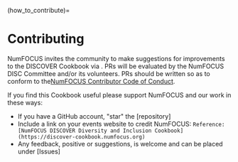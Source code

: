 (how_to_contribute)=
# Contributing

NumFOCUS invites the community to make suggestions for improvements to the DISCOVER Cookbook via <!--[pull request (PR)] NOT FOUND (https://github.com/numfocus/DISCOVER-handbook)-->. PRs will be evaluated by the NumFOCUS DISC Committee and/or its volunteers. PRs should be written so as to conform to the[NumFOCUS Contributor Code of Conduct](https://www.numfocus.org/about/code-of-conduct/).<!-- You can also [open an issue] NOT FOUND(https://github.com/numfocus/DISCOVER-handbook/issues) to suggest an update.-->

If you find this Cookbook useful please support NumFOCUS and our work in these ways:  
* If you have a GitHub account, "star" the [repository] <!-- NOT FOUND (https://github.com/numfocus/DISCOVER-handbook) to elevate its visibility-->
* Include a link on your events website to credit NumFOCUS:  `Reference:  [NumFOCUS DISCOVER Diversity and Inclusion Cookbook](https://discover-cookbook.numfocus.org)`
* Any feedback, positive or suggestions, is welcome and can be placed under [Issues]<!-- NOT FOUND (https://github.com/numfocus/DISCOVER-handbook/issues)-->

